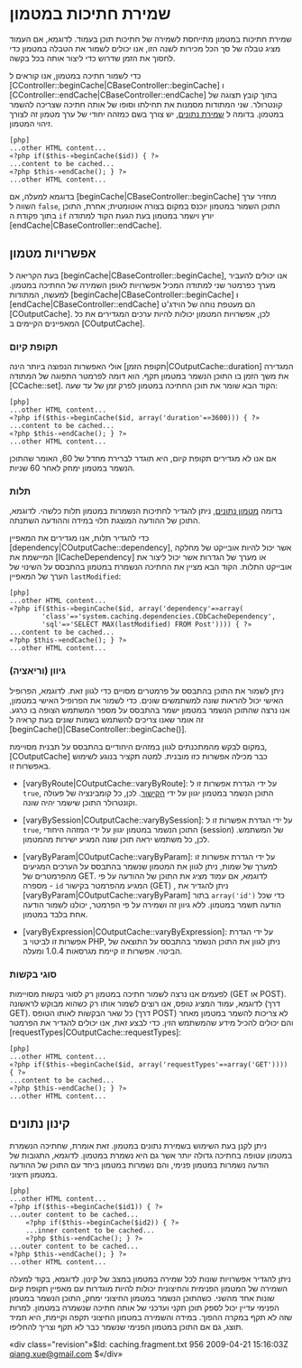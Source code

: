 ﻿שמירת חתיכות במטמון
================

שמירת חתיכות במטמון מתייחסת לשמירה של חתיכות תוכן בעמוד. לדוגמא, אם העמוד מציג טבלה של סך הכל מכירות לשנה הזו, אנו יכולים לשמור את הטבלה במטמון כדי לחסוך את הזמן שדרוש כדי ליצור אותה בכל בקשה.

כדי לשמור חתיכה במטמון, אנו קוראים ל [CController::beginCache|CBaseController::beginCache] ו [CController::endCache|CBaseController::endCache] בתוך קובץ תצוגה של קונטרולר. שני המתודות מסמנות את תחילתו וסופו של אותה חתיכה שצריכה להשמר במטמון. בדומה ל [שמירת נתונים](/doc/guide/caching.data), יש צורך בשם כמזהה יחודי של ערך מטמון זה לצורך זיהוי המטמון.

~~~
[php]
...other HTML content...
«?php if($this-»beginCache($id)) { ?»
...content to be cached...
«?php $this-»endCache(); } ?»
...other HTML content...
~~~

בדוגמא למעלה, אם [beginCache|CBaseController::beginCache] מחזיר ערך השווה ל `false`, התוכן השמור במטמון יוכנס במקום בצורה אוטומטית; אחרת, התוכן בתוך פקודת ה  `if` יורץ וישמר במטמון בעת הגעת הקוד למתודה [endCache|CBaseController::endCache].

אפשרויות מטמון
---------------

בעת הקריאה ל [beginCache|CBaseController::beginCache], אנו יכולים להעביר מערך כפרמטר שני למתודה המכיל אפשרויות לאופן השמירה של החתיכה במטמון. למעשה, המתודות [beginCache|CBaseController::beginCache] ו [endCache|CBaseController::endCache] הם מעטפת נוחה של הוידג'ט [COutputCache]. לכן, אפשרויות המטמון יכולות להיות ערכים המגדירים את כל המאפיינים הקיימים ב [COutputCache].

### תקופת קיום

אולי האפשרות הנפוצה ביותר הינה [תקופת הזמן|COutputCache::duration] המגדירה את משך הזמן בו התוכן הנשמר במטמון תקף. הוא דומה לפרמטר התפוגה של המתודה [CCache::set]. הקוד הבא שומר את תוכן החתיכה במטמון לפרק זמן של עד שעה:

~~~
[php]
...other HTML content...
«?php if($this-»beginCache($id, array('duration'=»3600))) { ?»
...content to be cached...
«?php $this-»endCache(); } ?»
...other HTML content...
~~~

אם אנו לא מגדירים תקופת קיום, היא תוגדר לברירת מחדל של 60, האומר שהתוכן הנשמר במטמון ימחק לאחר 60 שניות.

### תלות

בדומה [מטמון נתונים](/doc/guide/caching.data), ניתן להגדיר לחתיכות הנשמרות במטמון תלות כלשהי. לדוגמא, התוכן של ההודעה המוצגת תלוי במידה וההודעה השתנתה.

כדי להגדיר תלות, אנו מגדירים את המאפיין [dependency|COutputCache::dependency], אשר יכול להיות אובייקט של מחלקה המיישמת את [ICacheDependency] או מערך של הגדרות אשר יכול ליצור את אובייקט התלות. הקוד הבא מציין את החתיכה הנשמרת במטמון בהתבסס על השינוי של הערך של המאפיין `lastModified`:

~~~
[php]
...other HTML content...
«?php if($this-»beginCache($id, array('dependency'=»array(
        'class'=»'system.caching.dependencies.CDbCacheDependency',
        'sql'=»'SELECT MAX(lastModified) FROM Post')))) { ?»
...content to be cached...
«?php $this-»endCache(); } ?»
...other HTML content...
~~~

### גיוון (וריאציה)

ניתן לשמור את התוכן בהתבסס על פרמטרים מסויים כדי לגוון זאת. לדוגמא, הפרופיל האישי יכול להראות שונה למשתמשים שונים. כדי לשמור את הפרופיל האישי במטמון, אנו נרצה שהתוכן הנשמר במטמון ישמר בהתבסס על מספר המשתמש הצופה בו כרגע. זה אומר שאנו צריכים להשתמש בשמות שונים בעת קראיה ל [beginCache()|CBaseController::beginCache()].

במקום לבקש מהמתכנתים לגוון במזהים היחודיים בהתבסס על תבנית מסויימת, [COutputCache] כבר מכילה אפשרות כזו מובנית. למטה תקציר בנוגע לשימוש באפשרות זו.

- [varyByRoute|COutputCache::varyByRoute]: על ידי הגדרת אפשרות זו ל `true`, התוכן הנשמר במטמון יגוון על ידי [הקישור](/doc/guide/basics.controller#route). לכן, כל קומבינציה של פעולה וקונטרולר התוכן שישמר יהיה שונה.

- [varyBySession|COutputCache::varyBySession]: על ידי הגדרת אפשרות זו ל `true`, התוכן הנשמר במטמון יגוון על ידי המזהה היחודי (session) של המשתמש. לכן, כל משתמש יראה תוכן שונה המגיע ישירות מהמטמון.

- [varyByParam|COutputCache::varyByParam]: על ידי הגדרת אפשרות זו למערך של שמות, ניתן לגוון את המטמון שנשמר בהתבסס על הערכים המגיעים מהפרמטרים של GET. לדוגמא, אם עמוד מציג את התוכן של ההודעה על פי מספרה - `id` המגיע מהפרמטר בקישור (GET) , ניתן להגדיר את [varyByParam|COutputCache::varyByParam] בתור `array('id')` כדי שכל הודעה תשמר במטמון. ללא גיוון זה ושמירה על פי הפרמטר, יכולנו לשמור הודעה אחת בלבד במטמון.

- [varyByExpression|COutputCache::varyByExpression]: על ידי הגדרת אפשרות זו לביטוי ב PHP, ניתן לגוון את התוכן הנשמר בהתבסס על התוצאה של הביטוי. אפשרות זו קיימת מגרסאות 1.0.4 ומעלה.

### סוגי בקשות

לפעמים אנו נרצה לשמור חתיכה במטמון רק לסוגי בקשות מסויימות (GET או POST). לדוגמא, עמוד המציג טופס, אנו רוצים לשמור אותו רק כשהוא מבוקש לראשונה (דרך GET). כל שאר הבקשות לאותו הטופס (דרך POST) לא צריכות להשמר במטמון מאחר והם יכולים להכיל מידע שהמשתמש הזין. כדי לבצע זאת, אנו יכולים להגדיר את הפרמטר [requestTypes|COutputCache::requestTypes]:

~~~
[php]
...other HTML content...
«?php if($this-»beginCache($id, array('requestTypes'=»array('GET')))) { ?»
...content to be cached...
«?php $this-»endCache(); } ?»
...other HTML content...
~~~

קינון נתונים
--------------

ניתן לקנן בעת השימוש בשמירת נתונים במטמון. זאת אומרת, שחתיכה הנשמרת במטמון עטופה בחתיכה גדולה יותר אשר גם היא נשמרת במטמון. לדוגמא, התגובות של הודעה נשמרות במטמון פנימי, והם נשמרות במטמון ביחד עם התוכן של ההודעה במטמון חיצוני.

~~~
[php]
...other HTML content...
«?php if($this-»beginCache($id1)) { ?»
...outer content to be cached...
    «?php if($this-»beginCache($id2)) { ?»
    ...inner content to be cached...
    «?php $this-»endCache(); } ?»
...outer content to be cached...
«?php $this-»endCache(); } ?»
...other HTML content...
~~~

ניתן להגדיר אפשרויות שונות לכל שמירה במטמון במצב של קינון. לדוגמא, בקוד למעלה השמירה של המטמון הפנימית והחיצונית יכולות להיות מוגדרות עם מאפיין תקופת קיום שונות אחד מהשני. כשהתוכן הנשמר במטמון החיצוני ימחק, התוכן הנשמר במטמון הפנימי עדיין יכול לספק תוכן תקני ועדכני של אותה חתיכה שנשמרה במטמון. למרות שזה לא תקף במקרה ההפוך. במידה והשמירה במטמון החיצוני תקפה וקיימת, היא תמיד תוצג, גם אם התוכן במטמון הפנימי שנשמר כבר לא תקף וצריך להחליפו.

«div class="revision"»$Id: caching.fragment.txt 956 2009-04-21 15:16:03Z qiang.xue@gmail.com $«/div»